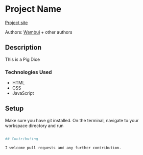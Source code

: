 # Project Name

[Project site](https://example.com)

Authors: [Wambui](https://your-website-or-email.com) + other authors

## Description

This is a Pig Dice


### Technologies Used
* HTML
* CSS
* JavaScript

## Setup

Make sure you have git installed. On the terminal, navigate to your workspace directory and run

```bash

## Contributing

I welcome pull requests and any further contribution.
